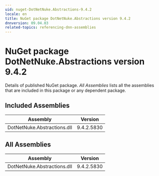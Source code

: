 ```yaml
---
uid: nuget-DotNetNuke.Abstractions-9.4.2
locale: en
title: NuGet package DotNetNuke.Abstractions version 9.4.2
dnnversion: 09.04.03
related-topics: referencing-dnn-assemblies
---
```


# NuGet package DotNetNuke.Abstractions version 9.4.2
Details of published NuGet package.
*All Assemblies* lists all the assemblies that are included in this package or any dependent package.

## Included Assemblies

|Assembly|Version|
|---|---|
|DotNetNuke.Abstractions.dll|9.4.2.5830|

## All Assemblies

|Assembly|Version|
|---|---|
|DotNetNuke.Abstractions.dll|9.4.2.5830|

